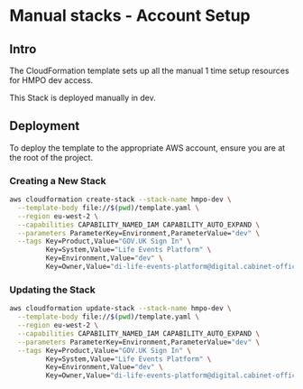 # Manual stacks - Account Setup

## Intro

The CloudFormation template sets up all the manual 1 time setup resources for HMPO dev access.

This Stack is deployed manually in dev.

## Deployment

To deploy the template to the appropriate AWS account, ensure you are at the root of the project.

### Creating a New Stack

```bash
aws cloudformation create-stack --stack-name hmpo-dev \
  --template-body file://$(pwd)/template.yaml \
  --region eu-west-2 \
  --capabilities CAPABILITY_NAMED_IAM CAPABILITY_AUTO_EXPAND \
  --parameters ParameterKey=Environment,ParameterValue="dev" \
  --tags Key=Product,Value="GOV.UK Sign In" \
         Key=System,Value="Life Events Platform" \
         Key=Environment,Value="dev" \
         Key=Owner,Value="di-life-events-platform@digital.cabinet-office.gov.uk"
```

### Updating the Stack

```bash
aws cloudformation update-stack --stack-name hmpo-dev \
  --template-body file://$(pwd)/template.yaml \
  --region eu-west-2 \
  --capabilities CAPABILITY_NAMED_IAM CAPABILITY_AUTO_EXPAND \
  --parameters ParameterKey=Environment,ParameterValue="dev" \
  --tags Key=Product,Value="GOV.UK Sign In" \
         Key=System,Value="Life Events Platform" \
         Key=Environment,Value="dev" \
         Key=Owner,Value="di-life-events-platform@digital.cabinet-office.gov.uk"
```
